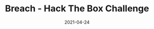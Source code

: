 ---
layout: single
title: '<span class="hackthebox">Breach - Hack The Box Challenge</span>'
excerpt: "Breach is a osint challenge from HackTheBox where we will have to find out information in some files coming from a company leak."
date: 2021-04-24
header:
  teaser: /assets/images/htb-writeup-breach/icon.png
  teaser_home_page: true
  image_description: breach hack the box
  icon: /assets/images/hackthebox.webp
  icon_description: hackthebox
categories:
  - hackthebox
  - challenge
tags:
  - osint
toc: true
toc_label: "Content"
toc_sticky: true
show_time: false
layout: encrypted/breach
permalink: "/htb-writeup-breach/"
show_time: false
---